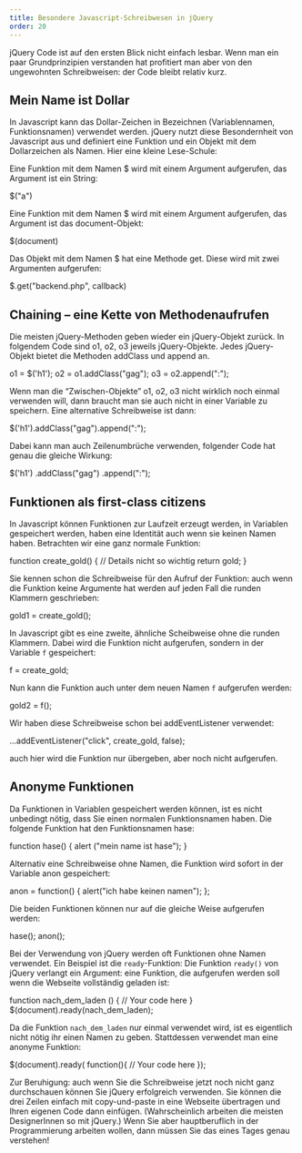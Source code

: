 ```yaml
---
title: Besondere Javascript-Schreibwesen in jQuery
order: 20
---
```

jQuery Code ist auf den ersten Blick nicht einfach lesbar. Wenn man ein paar Grundprinzipien verstanden hat profitiert man aber von den ungewohnten Schreibweisen: der Code bleibt relativ kurz.

Mein Name ist Dollar
---------------------
In Javascript kann das Dollar-Zeichen in Bezeichnen (Variablennamen, Funktionsnamen) verwendet werden. jQuery nutzt diese Besondernheit von Javascript aus und definiert eine Funktion und ein Objekt mit dem Dollarzeichen als Namen. Hier eine kleine Lese-Schule:

Eine Funktion mit dem Namen $ wird mit einem Argument aufgerufen, das Argument ist ein String:

<javascript>
  $("a")
</javascript>

Eine Funktion mit dem Namen $ wird mit einem Argument aufgerufen, das Argument ist das document-Objekt:

<javascript>
  $(document)
</javascript>

Das Objekt mit dem Namen $ hat eine Methode get. Diese wird mit zwei Argumenten aufgerufen:

<javascript>
  $.get("backend.php", callback)
</javascript>

Chaining – eine Kette von Methodenaufrufen
---------------------------------------------
Die meisten jQuery-Methoden geben wieder ein jQuery-Objekt zurück. In folgendem Code sind o1, o2, o3 jeweils jQuery-Objekte.  Jedes jQuery-Objekt bietet die Methoden addClass und append an.

<javascript>
  o1 = $('h1');
  o2 = o1.addClass("gag");
  o3 = o2.append(":");
</javascript>

Wenn man die “Zwischen-Objekte” o1, o2, o3 nicht wirklich noch einmal verwenden will, dann braucht man sie auch nicht in einer Variable zu speichern. Eine alternative Schreibweise ist dann:

<javascript>
  $('h1').addClass("gag").append(":");
</javascript>

Dabei kann man auch Zeilenumbrüche verwenden, folgender Code hat genau die gleiche Wirkung:

<javascript>
  $('h1')
    .addClass("gag")
    .append(":");
</javascript>

Funktionen als first-class citizens
--------------------------------------
In Javascript können Funktionen zur Laufzeit erzeugt werden, in Variablen gespeichert werden, haben eine Identität auch wenn sie keinen Namen haben. Betrachten wir eine ganz normale Funktion:

<javascript>
  function create_gold() { 
       // Details nicht so wichtig
       return gold;
  }
</javascript>

Sie kennen schon die Schreibweise für den Aufruf der Funktion: auch wenn die Funktion keine Argumente hat werden auf jeden Fall die runden Klammern geschrieben:

<javascript>
  gold1 = create_gold();
</javascript>

In Javascript gibt es eine zweite, ähnliche Scheibweise ohne die runden Klammern. Dabei wird die Funktion nicht aufgerufen, sondern in der Variable `f` gespeichert:

<javascript>
  f = create_gold;
</javascript>

Nun kann die Funktion auch unter dem neuen Namen `f` aufgerufen werden:

<javascript>
  gold2 = f();
</javascript>

Wir haben diese Schreibweise schon bei addEventListener verwendet:

<javascript>
...addEventListener("click", create_gold, false);
</javascript>

auch hier wird die Funktion nur übergeben, aber noch nicht aufgerufen.

Anonyme Funktionen
-------------------
Da Funktionen in Variablen gespeichert werden können, ist es nicht unbedingt nötig, dass Sie einen normalen Funktionsnamen haben. Die folgende Funktion hat den Funktionsnamen hase:

<javascript>
  function hase() { 
    alert ("mein name ist hase"); 
  } 
</javascript>

Alternativ eine Schreibweise ohne Namen, die Funktion wird sofort in der Variable anon gespeichert:

<javascript>
  anon = function() {
       alert("ich habe keinen namen");
  };
</javascript>

Die beiden Funktionen können nur auf die gleiche Weise aufgerufen werden:

<javascript>
  hase();
  anon();
</javascript>

Bei der Verwendung von jQuery werden oft Funktionen ohne Namen verwendet. Ein Beispiel ist die `ready`-Funktion: Die Funktion `ready()` von jQuery verlangt ein Argument: eine Funktion, die aufgerufen werden soll wenn die Webseite vollständig geladen ist:

<javascript>
  function nach_dem_laden () { 
        // Your code here 
  } 
  $(document).ready(nach_dem_laden); 
</javascript>

Da die Funktion `nach_dem_laden` nur einmal verwendet wird, ist es eigentlich nicht nötig ihr einen Namen zu geben. Stattdessen verwendet man eine anonyme Funktion:

<javascript>
  $(document).ready( function(){ 
        // Your code here 
  }); 
</javascript>

Zur Beruhigung: auch wenn Sie die Schreibweise jetzt noch nicht ganz durchschauen können Sie jQuery erfolgreich verwenden. Sie können die drei Zeilen einfach mit copy-und-paste in eine Webseite übertragen und Ihren eigenen Code dann einfügen. (Wahrscheinlich arbeiten die meisten DesignerInnen so mit jQuery.) Wenn Sie aber hauptberuflich in der Programmierung arbeiten wollen, dann müssen Sie das eines Tages genau verstehen!

